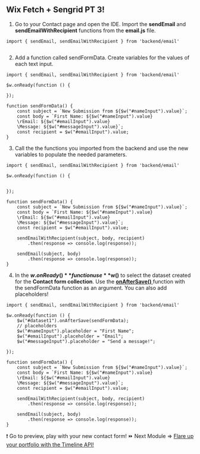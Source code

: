 ## Wix Fetch + Sengrid PT 3! 
1. Go to your Contact page and open the IDE. Import the **sendEmail** and **sendEmailWithRecipient** functions from the **email.js** file. 

```
import { sendEmail, sendEmailWithRecipient } from 'backend/email'


```
2. Add a function called sendFormData. Create variables for the values of each text input.
```
import { sendEmail, sendEmailWithRecipient } from 'backend/email'

$w.onReady(function () {

});

function sendFormData() {
	const subject = `New Submission from ${$w("#nameInput").value}`;
	const body = `First Name: ${$w("#nameInput").value}
	\rEmail: ${$w("#emailInput").value}
    \Message: ${$w("#messageInput").value}`;
	const recipient = $w("#emailInput").value;
}
```
3. Call the the functions you imported from the backend and use the new variables to populate the needed parameters. 
```
import { sendEmail, sendEmailWithRecipient } from 'backend/email'

$w.onReady(function () {
	

});

function sendFormData() {
	const subject = `New Submission from ${$w("#nameInput").value}`;
	const body = `First Name: ${$w("#nameInput").value}
	\rEmail: ${$w("#emailInput").value}
    \Message: ${$w("#messageInput").value}`;
	const recipient = $w("#emailInput").value;

	sendEmailWithRecipient(subject, body, recipient)
		.then(response => console.log(response));

	sendEmail(subject, body)
		.then(response => console.log(response));
}
```
4. In the **$w.onReady()** function use **$w()** to select the dataset created for the **Contact form collection**. Use the [**onAfterSave()** ](https://www.wix.com/corvid/reference/wix-dataset.Dataset.html#onAfterSave)function with the sendFormData function as an argument. You can also add placeholders!   
```
import { sendEmail, sendEmailWithRecipient } from 'backend/email'

$w.onReady(function () {
	$w("#dataset1").onAfterSave(sendFormData);
	// placeholders
	$w("#nameInput").placeholder = "First Name";
	$w("#emailInput").placeholder = "Email";
	$w("#messageInput").placeholder = "Send a message!";

});

function sendFormData() {
	const subject = `New Submission from ${$w("#nameInput").value}`;
	const body = `First Name: ${$w("#nameInput").value}
	\rEmail: ${$w("#emailInput").value}
    \Message: ${$w("#messageInput").value}`;
	const recipient = $w("#emailInput").value;

	sendEmailWithRecipient(subject, body, recipient)
		.then(response => console.log(response));

	sendEmail(subject, body)
		.then(response => console.log(response));
}
```

❗ Go to preview, play with your new contact form!
⏩ Next Module => [Flare up your portfolio with the Timeline API!](TIMELINE_API.md)